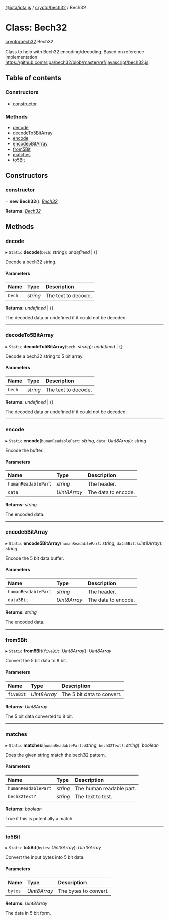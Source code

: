 [@iota/iota.js](../README.md) / [crypto/bech32](../modules/crypto_bech32.md) / Bech32

# Class: Bech32

[crypto/bech32](../modules/crypto_bech32.md).Bech32

Class to help with Bech32 encoding/decoding.
Based on reference implementation https://github.com/sipa/bech32/blob/master/ref/javascript/bech32.js.

## Table of contents

### Constructors

- [constructor](crypto_bech32.bech32.md#constructor)

### Methods

- [decode](crypto_bech32.bech32.md#decode)
- [decodeTo5BitArray](crypto_bech32.bech32.md#decodeto5bitarray)
- [encode](crypto_bech32.bech32.md#encode)
- [encode5BitArray](crypto_bech32.bech32.md#encode5bitarray)
- [from5Bit](crypto_bech32.bech32.md#from5bit)
- [matches](crypto_bech32.bech32.md#matches)
- [to5Bit](crypto_bech32.bech32.md#to5bit)

## Constructors

### constructor

\+ **new Bech32**(): [*Bech32*](crypto_bech32.bech32.md)

**Returns:** [*Bech32*](crypto_bech32.bech32.md)

## Methods

### decode

▸ `Static` **decode**(`bech`: *string*): *undefined* \| {}

Decode a bech32 string.

#### Parameters

| Name | Type | Description |
| :------ | :------ | :------ |
| `bech` | *string* | The text to decode. |

**Returns:** *undefined* \| {}

The decoded data or undefined if it could not be decoded.

___

### decodeTo5BitArray

▸ `Static` **decodeTo5BitArray**(`bech`: *string*): *undefined* \| {}

Decode a bech32 string to 5 bit array.

#### Parameters

| Name | Type | Description |
| :------ | :------ | :------ |
| `bech` | *string* | The text to decode. |

**Returns:** *undefined* \| {}

The decoded data or undefined if it could not be decoded.

___

### encode

▸ `Static` **encode**(`humanReadablePart`: *string*, `data`: *Uint8Array*): *string*

Encode the buffer.

#### Parameters

| Name | Type | Description |
| :------ | :------ | :------ |
| `humanReadablePart` | *string* | The header. |
| `data` | *Uint8Array* | The data to encode. |

**Returns:** *string*

The encoded data.

___

### encode5BitArray

▸ `Static` **encode5BitArray**(`humanReadablePart`: *string*, `data5Bit`: *Uint8Array*): *string*

Encode the 5 bit data buffer.

#### Parameters

| Name | Type | Description |
| :------ | :------ | :------ |
| `humanReadablePart` | *string* | The header. |
| `data5Bit` | *Uint8Array* | The data to encode. |

**Returns:** *string*

The encoded data.

___

### from5Bit

▸ `Static` **from5Bit**(`fiveBit`: *Uint8Array*): *Uint8Array*

Convert the 5 bit data to 8 bit.

#### Parameters

| Name | Type | Description |
| :------ | :------ | :------ |
| `fiveBit` | *Uint8Array* | The 5 bit data to convert. |

**Returns:** *Uint8Array*

The 5 bit data converted to 8 bit.

___

### matches

▸ `Static` **matches**(`humanReadablePart`: *string*, `bech32Text?`: *string*): *boolean*

Does the given string match the bech32 pattern.

#### Parameters

| Name | Type | Description |
| :------ | :------ | :------ |
| `humanReadablePart` | *string* | The human readable part. |
| `bech32Text?` | *string* | The text to test. |

**Returns:** *boolean*

True if this is potentially a match.

___

### to5Bit

▸ `Static` **to5Bit**(`bytes`: *Uint8Array*): *Uint8Array*

Convert the input bytes into 5 bit data.

#### Parameters

| Name | Type | Description |
| :------ | :------ | :------ |
| `bytes` | *Uint8Array* | The bytes to convert. |

**Returns:** *Uint8Array*

The data in 5 bit form.
